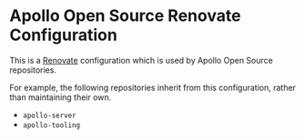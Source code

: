 # Apollo Open Source Renovate Configuration

This is a [Renovate](https://renovateapp.com/) configuration which is used by
Apollo Open Source repositories.

For example, the following repositories inherit from this configuration, rather
than maintaining their own.

* `apollo-server`
* `apollo-tooling`
